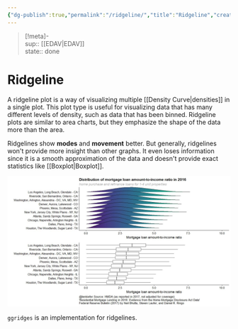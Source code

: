 ```yaml
---
{"dg-publish":true,"permalink":"/ridgeline/","title":"Ridgeline","created":"2022-10-21T23:11:54","updated":"2022-12-12T15:09:36"}
---
```


> [!meta]-  
sup:: [[EDAV\|EDAV]]  
state:: done

# Ridgeline

A ridgeline plot is a way of visualizing multiple [[Density Curve\|densities]] in a single plot. This plot type is useful for visualizing data that has many different levels of density, such as data that has been binned. Ridgeline plots are similar to area charts, but they emphasize the shape of the data more than the area.

Ridgelines show **modes** and **movement** better.
But generally, ridgelines won't provide more insight than other graphs. It even loses information since it is a smooth approximation of the data and doesn't provide exact statistics like [[Boxplot\|Boxplot]].

![](https://raw.githubusercontent.com/zcysxy/Figurebed/master/img/20221210200107.png)

`ggridges` is an implementation for ridgelines.
